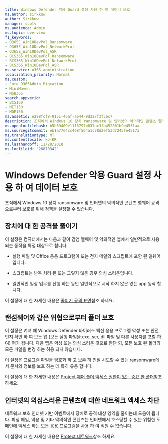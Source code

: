 ```yaml
---
title: Windows Defender 악용 Guard 설정 사용 하 여 데이터 보호
ms.author: sirkkuw
author: Sirkkuw
manager: scotv
ms.audience: Admin
ms.topic: overview
f1_keywords:
- O365E_Win10DevPol_Ransomware
- O365E_Win10DevPol_NetworkProt
- O365E_Win10DevPol_ASR
- BCS365_Win10DevPol_Ransomware
- BCS365_Win10DevPol_NetworkProt
- BCS365_Win10DevPol_ASR
ms.service: o365-administration
localization_priority: Normal
ms.custom:
- Core_O365Admin_Migration
- MiniMaven
- MSB365
search.appverid:
- BCS160
- MET150
- MOE150
ms.assetid: e298fcf8-0151-46af-a644-9d327f3f5bc7
description: 조직에서 Windows 10 장치 ransomware 및 인터넷의 악의적인 콘텐츠 맬웨어 공격 으로부터 보호 하는 방법에 알아봅니다.
ms.openlocfilehash: b5b69409e1116797b837ac3fb452801b9e4531aa
ms.sourcegitcommit: eb1a77e4cc4e8f564a1c78d2ef53d7245fe4517a
ms.translationtype: MT
ms.contentlocale: ko-KR
ms.lasthandoff: 11/28/2018
ms.locfileid: "26870342"
---
```

# <a name="protect-your-data-with-windows-defender-exploit-guard-settings"></a>Windows Defender 악용 Guard 설정 사용 하 여 데이터 보호

조직에서 Windows 10 장치 ransomware 및 인터넷의 악의적인 콘텐츠 맬웨어 공격 으로부터 보호를 위해 정책을 설정할 수 있습니다.
  
## <a name="reduce-the-attack-surface-of-devices"></a>장치에 대 한 공격을 줄이기

이 설정은 컴퓨터에서는 다음과 같이 감염 맬웨어 및 악의적인 앱에서 일반적으로 사용 되는 동작을 특정 대상으로 합니다.
  
- 실행 파일 및 Office 응용 프로그램이 또는 전자 메일의 스크립트에 포함 된 맬웨어입니다.
    
- 스크립트는 난독 처리 된 또는 그렇지 않은 경우 의심 스러운입니다.
    
- 일반적인 일상 업무를 진행 하는 동안 일반적으로 시작 하지 않은 있는 app 동작 합니다.
    
이 설정에 대 한 자세한 내용은 [줄이기 공격 표면](https://go.microsoft.com/fwlink/?linkid=870417)참조 하세요.
  
## <a name="protect-folders-from-threats-such-as-ransomware"></a>랜섬웨어와 같은 위협으로부터 폴더 보호

이 설정은 켜져 때 Windows Defender 바이러스 백신 응용 프로그램 악성 또는 안전 인지 확인 하 여 모든 앱 (모든 실행 파일을.exe,.scr,.dll 파일 및 다른 사용자를 포함 하 여) 평가 됩니다. 다음 앱은 악성 또는 의심 스러운 것으로 판단 되, 모든 보호 된 폴더의 모든 파일을 변경 하는 허용 되지 않습니다.
  
이 설정은 프로그램 파일을 암호화 하 고 보존 하 인질 시도할 수 있는 ransomware에서 문서와 정보를 보호 하는 데 특히 유용 합니다.
  
이 설정에 대 한 자세한 내용은 [Protect 제어 폴더 액세스 권한이 있는 중요 한 폴더](https://go.microsoft.com/fwlink/?linkid=870418)참조 하세요.
  
## <a name="prevent-network-access-to-potentially-malicious-content-on-the-internet"></a>인터넷의 의심스러운 콘텐츠에 대한 네트워크 액세스 차단

네트워크 보호 인터넷 기반 이벤트에서 장치로 공격 대상 영역을 줄이는데 도움이 됩니다. 피싱 메일, 악용 및 기타 악의적인 콘텐츠는 인터넷에서 호스팅할 수 있는 위험한 도메인에 액세스 하는 모든 응용 프로그램을 사용 하 여 직원 수 없습니다.
  
이 설정에 대 한 자세한 내용은 [Protect 네트워크](https://go.microsoft.com/fwlink/?linkid=870419)참조 하세요.
  

